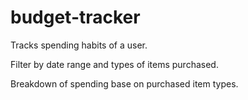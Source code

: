 # budget-tracker

Tracks spending habits of a user.

Filter by date range and types of items purchased.

Breakdown of spending base on purchased item types.
